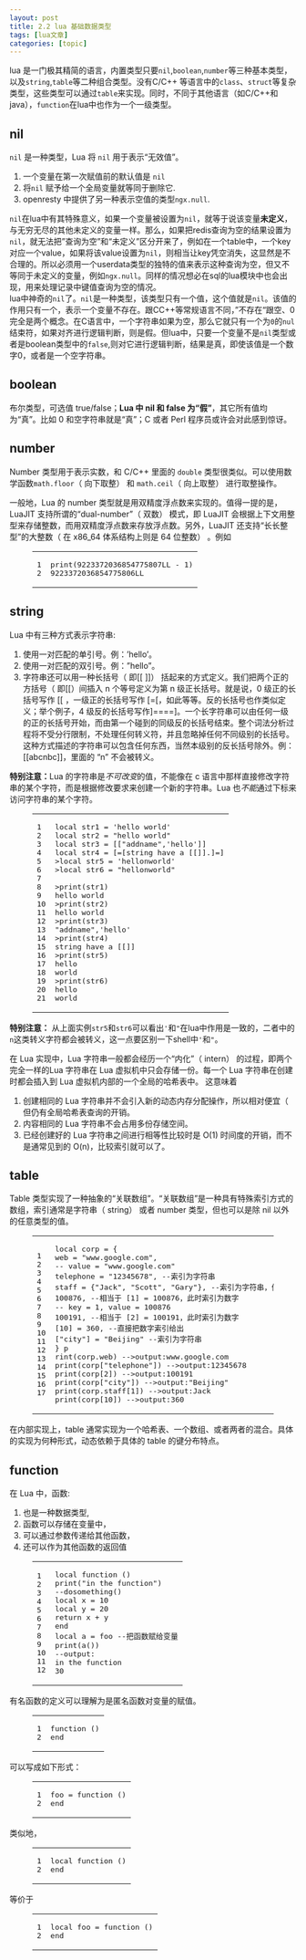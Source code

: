 ```yaml
---
layout: post
title: 2.2 lua 基础数据类型 
tags: [lua文章]
categories: [topic]
---
```

<p>lua 是一门极其精简的语言，内置类型只要<code>nil</code>,<code>boolean</code>,<code>number</code>等三种基本类型，以及<code>string</code>,<code>table</code>等二种组合类型。没有C/C++ 等语言中的<code>class</code>、<code>struct</code>等复杂类型，这些类型可以通过<code>table</code>来实现。同时，不同于其他语言（如C/C++和java），<code>function</code>在lua中也作为一个一级类型。</p>
<h2 id="nil"><a href="#nil" class="headerlink" title="nil"></a>nil</h2><p><code>nil</code> 是一种类型，Lua 将 <code>nil</code> 用于表示“无效值”。</p>
<ol>
<li>一个变量在第一次赋值前的默认值是 <code>nil</code></li>
<li>将<code>nil</code> 赋予给一个全局变量就等同于删除它.</li>
<li>openresty 中提供了另一种表示空值的类型<code>ngx.null</code>.</li>
</ol>
<p><code>nil</code>在lua中有其特殊意义，如果一个变量被设置为<code>nil</code>，就等于说该变量<strong>未定义</strong>，与无穷无尽的其他未定义的变量一样。那么，如果把redis查询为空的结果设置为<code>nil</code>，就无法把”查询为空”和“未定义”区分开来了，例如在一个table中，一个key对应一个value，如果将该value设置为<code>nil</code>，则相当让key凭空消失，这显然是不合理的。所以必须用一个userdata类型的独特的值来表示这种查询为空，但又不等同于未定义的变量，例如<code>ngx.null</code>。同样的情况想必在sql的lua模块中也会出现，用来处理记录中键值查询为空的情况。<br/>lua中神奇的<code>nil</code>了。<code>nil</code>是一种类型，该类型只有一个值，这个值就是<code>nil</code>。该值的作用只有一个，表示一个变量不存在。跟CC++等常规语言不同，”不存在“跟空、0完全是两个概念。在C语言中，一个字符串如果为空，那么它就只有一个为<code>0</code>的<code>nul</code>结束符，如果对齐进行逻辑判断，则是假。但lua中，只要一个变量不是<code>nil</code>类型或者是boolean类型中的<code>false</code>,则对它进行逻辑判断，结果是真，即使该值是一个数字0，或者是一个空字符串。</p>
<h2 id="boolean"><a href="#boolean" class="headerlink" title="boolean"></a>boolean</h2><p>布尔类型，可选值 true/false；<strong>Lua 中 nil 和 false 为“假”</strong>，其它所有值均为“真”。比如 0 和空字符串就是“真”；C 或者 Perl 程序员或许会对此感到惊讶。</p>
<h2 id="number"><a href="#number" class="headerlink" title="number"></a>number</h2><p>Number 类型用于表示实数，和 C/C++ 里面的 <code>double</code> 类型很类似。可以使用数学函数<code>math.floor</code>（ 向下取整） 和 <code>math.ceil</code>（ 向上取整） 进行取整操作。</p>
<p>一般地，Lua 的 number 类型就是用双精度浮点数来实现的。值得一提的是，LuaJIT 支持所谓的“dual-number”（ 双数） 模式，即 LuaJIT 会根据上下文用整型来存储整数，而用双精度浮点数来存放浮点数。另外，LuaJIT 还支持“长长整型”的大整数（ 在 x86_64 体系结构上则是 64 位整数） 。例如</p>
<figure class="highlight shell"><table><tbody><tr><td class="gutter"><pre><span class="line">1</span><br/><span class="line">2</span><br/></pre></td><td class="code"><pre><span class="line">print(9223372036854775807LL - 1)</span><br/><span class="line">9223372036854775806LL</span><br/></pre></td></tr></tbody></table></figure>

<h2 id="string"><a href="#string" class="headerlink" title="string"></a>string</h2><p>Lua 中有三种方式表示字符串:</p>
<ol>
<li>使用一对匹配的单引号。例：’hello’。</li>
<li>使用一对匹配的双引号。例：”hello”。</li>
<li>字符串还可以用一种长括号（ 即[[ ]]） 括起来的方式定义。我们把两个正的方括号（ 即[[）间插入 n 个等号定义为第 n 级正长括号。就是说，0 级正的长括号写作 [[ ，一级正的长括号写作 [=[，如此等等。反的长括号也作类似定义；举个例子，4 级反的长括号写作]====]。一个长字符串可以由任何一级的正的长括号开始，而由第一个碰到的同级反的长括号结束。整个词法分析过程将不受分行限制，不处理任何转义符，并且忽略掉任何不同级别的长括号。这种方式描述的字符串可以包含任何东西，当然本级别的反长括号除外。例：[[abcnbc]]，里面的 “n” 不会被转义。</li>
</ol>
<p><strong>特别注意：</strong>Lua 的字符串是<em>不可改变</em>的值，不能像在 c 语言中那样直接修改字符串的某个字符，而是根据修改要求来创建一个新的字符串。Lua 也<em>不能</em>通过下标来访问字符串的某个字符。</p>
<figure class="highlight shell"><table><tbody><tr><td class="gutter"><pre><span class="line">1</span><br/><span class="line">2</span><br/><span class="line">3</span><br/><span class="line">4</span><br/><span class="line">5</span><br/><span class="line">6</span><br/><span class="line">7</span><br/><span class="line">8</span><br/><span class="line">9</span><br/><span class="line">10</span><br/><span class="line">11</span><br/><span class="line">12</span><br/><span class="line">13</span><br/><span class="line">14</span><br/><span class="line">15</span><br/><span class="line">16</span><br/><span class="line">17</span><br/><span class="line">18</span><br/><span class="line">19</span><br/><span class="line">20</span><br/><span class="line">21</span><br/></pre></td><td class="code"><pre><span class="line">local str1 = &#39;hello world&#39;</span><br/><span class="line">local str2 = &#34;hello world&#34;</span><br/><span class="line">local str3 = [[&#34;addname&#34;,&#39;hello&#39;]]</span><br/><span class="line">local str4 = [=[string have a [[]].]=]</span><br/><span class="line"><span class="meta">&gt;</span>local str5 = &#39;hellonworld&#39;</span><br/><span class="line"><span class="meta">&gt;</span>local str6 = &#34;hellonworld&#34;</span><br/><span class="line"></span><br/><span class="line"><span class="meta">&gt;</span>print(str1)</span><br/><span class="line">hello world</span><br/><span class="line"><span class="meta">&gt;</span>print(str2)</span><br/><span class="line">hello world</span><br/><span class="line"><span class="meta">&gt;</span>print(str3)</span><br/><span class="line">&#34;addname&#34;,&#39;hello&#39;</span><br/><span class="line"><span class="meta">&gt;</span>print(str4)</span><br/><span class="line">string have a [[]]</span><br/><span class="line"><span class="meta">&gt;</span>print(str5)</span><br/><span class="line">hello</span><br/><span class="line">world</span><br/><span class="line"><span class="meta">&gt;</span>print(str6)</span><br/><span class="line">hello</span><br/><span class="line">world</span><br/></pre></td></tr></tbody></table></figure>

<p><strong>特别注意：</strong> 从上面实例<code>str5</code>和<code>str6</code>可以看出<code>&#39;</code>和<code>&#34;</code>在lua中作用是一致的，二者中的<code>n</code>这类转义字符都会被转义，这一点要区别一下shell中<code>&#39;</code>和<code>&#34;</code>。</p>
<p>在 Lua 实现中，Lua 字符串一般都会经历一个“内化”（ intern） 的过程，即两个完全一样的Lua 字符串在 Lua 虚拟机中只会存储一份。每一个 Lua 字符串在创建时都会插入到 Lua 虚拟机内部的一个全局的哈希表中。 这意味着</p>
<ol>
<li>创建相同的 Lua 字符串并不会引入新的动态内存分配操作，所以相对便宜（ 但仍有全局哈希表查询的开销。</li>
<li>内容相同的 Lua 字符串不会占用多份存储空间。</li>
<li>已经创建好的 Lua 字符串之间进行相等性比较时是 O(1) 时间度的开销，而不是通常见到的 O(n)，比较索引就可以了。</li>
</ol>
<h2 id="table"><a href="#table" class="headerlink" title="table"></a>table</h2><p>Table 类型实现了一种抽象的“关联数组”。“关联数组”是一种具有特殊索引方式的数组，索引通常是字符串（ string） 或者 number 类型，但也可以是除 nil 以外的任意类型的值。</p>
<figure class="highlight lua"><table><tbody><tr><td class="gutter"><pre><span class="line">1</span><br/><span class="line">2</span><br/><span class="line">3</span><br/><span class="line">4</span><br/><span class="line">5</span><br/><span class="line">6</span><br/><span class="line">7</span><br/><span class="line">8</span><br/><span class="line">9</span><br/><span class="line">10</span><br/><span class="line">11</span><br/><span class="line">12</span><br/><span class="line">13</span><br/><span class="line">14</span><br/><span class="line">15</span><br/><span class="line">16</span><br/><span class="line">17</span><br/></pre></td><td class="code"><pre><span class="line"><span class="keyword">local</span> corp = {</span><br/><span class="line">web = <span class="string">&#34;www.google.com&#34;</span>, </span><br/><span class="line"><span class="comment">-- value = &#34;www.google.com&#34;</span></span><br/><span class="line">telephone = <span class="string">&#34;12345678&#34;</span>, <span class="comment">--索引为字符串</span></span><br/><span class="line">staff = {<span class="string">&#34;Jack&#34;</span>, <span class="string">&#34;Scott&#34;</span>, <span class="string">&#34;Gary&#34;</span>}, <span class="comment">--索引为字符串，值也是一个表</span></span><br/><span class="line"><span class="number">100876</span>, <span class="comment">--相当于 [1] = 100876，此时索引为数字</span></span><br/><span class="line"><span class="comment">-- key = 1, value = 100876</span></span><br/><span class="line"><span class="number">100191</span>, <span class="comment">--相当于 [2] = 100191，此时索引为数字</span></span><br/><span class="line">[<span class="number">10</span>] = <span class="number">360</span>, <span class="comment">--直接把数字索引给出</span></span><br/><span class="line">[<span class="string">&#34;city&#34;</span>] = <span class="string">&#34;Beijing&#34;</span> <span class="comment">--索引为字符串</span></span><br/><span class="line">} p</span><br/><span class="line">rint(corp.web) <span class="comment">--&gt;output:www.google.com</span></span><br/><span class="line"><span class="built_in">print</span>(corp[<span class="string">&#34;telephone&#34;</span>]) <span class="comment">--&gt;output:12345678</span></span><br/><span class="line"><span class="built_in">print</span>(corp[<span class="number">2</span>]) <span class="comment">--&gt;output:100191</span></span><br/><span class="line"><span class="built_in">print</span>(corp[<span class="string">&#34;city&#34;</span>]) <span class="comment">--&gt;output:&#34;Beijing&#34;</span></span><br/><span class="line"><span class="built_in">print</span>(corp.staff[<span class="number">1</span>]) <span class="comment">--&gt;output:Jack</span></span><br/><span class="line"><span class="built_in">print</span>(corp[<span class="number">10</span>]) <span class="comment">--&gt;output:360</span></span><br/></pre></td></tr></tbody></table></figure>

<p>在内部实现上，table 通常实现为一个哈希表、一个数组、或者两者的混合。具体的实现为何种形式，动态依赖于具体的 table 的键分布特点。</p>
<h2 id="function"><a href="#function" class="headerlink" title="function"></a>function</h2><p>在 Lua 中，函数:</p>
<ol>
<li>也是一种数据类型,</li>
<li>函数可以存储在变量中，</li>
<li>可以通过参数传递给其他函数，</li>
<li>还可以作为其他函数的返回值</li>
</ol>
<figure class="highlight lua"><table><tbody><tr><td class="gutter"><pre><span class="line">1</span><br/><span class="line">2</span><br/><span class="line">3</span><br/><span class="line">4</span><br/><span class="line">5</span><br/><span class="line">6</span><br/><span class="line">7</span><br/><span class="line">8</span><br/><span class="line">9</span><br/><span class="line">10</span><br/><span class="line">11</span><br/><span class="line">12</span><br/></pre></td><td class="code"><pre><span class="line"><span class="keyword">local</span> <span class="function"><span class="keyword">function</span> <span class="params">()</span></span></span><br/><span class="line"><span class="built_in">print</span>(<span class="string">&#34;in the function&#34;</span>)</span><br/><span class="line"><span class="comment">--dosomething()</span></span><br/><span class="line"><span class="keyword">local</span> x = <span class="number">10</span></span><br/><span class="line"><span class="keyword">local</span> y = <span class="number">20</span></span><br/><span class="line"><span class="keyword">return</span> x + y</span><br/><span class="line"><span class="keyword">end</span></span><br/><span class="line"><span class="keyword">local</span> a = foo <span class="comment">--把函数赋给变量</span></span><br/><span class="line"><span class="built_in">print</span>(a())</span><br/><span class="line"><span class="comment">--output:</span></span><br/><span class="line"><span class="keyword">in</span> the <span class="function"><span class="keyword">function</span></span></span><br/><span class="line"><span class="function">30</span></span><br/></pre></td></tr></tbody></table></figure>

<p>有名函数的定义可以理解为是匿名函数对变量的赋值。</p>
<figure class="highlight lua"><table><tbody><tr><td class="gutter"><pre><span class="line">1</span><br/><span class="line">2</span><br/></pre></td><td class="code"><pre><span class="line"><span class="function"><span class="keyword">function</span> <span class="params">()</span></span></span><br/><span class="line"><span class="keyword">end</span></span><br/></pre></td></tr></tbody></table></figure>

<p>可以写成如下形式：</p>
<figure class="highlight lua"><table><tbody><tr><td class="gutter"><pre><span class="line">1</span><br/><span class="line">2</span><br/></pre></td><td class="code"><pre><span class="line">foo = <span class="function"><span class="keyword">function</span> <span class="params">()</span></span></span><br/><span class="line"><span class="keyword">end</span></span><br/></pre></td></tr></tbody></table></figure>

<p>类似地，</p>
<figure class="highlight lua"><table><tbody><tr><td class="gutter"><pre><span class="line">1</span><br/><span class="line">2</span><br/></pre></td><td class="code"><pre><span class="line"><span class="keyword">local</span> <span class="function"><span class="keyword">function</span> <span class="params">()</span></span></span><br/><span class="line"><span class="keyword">end</span></span><br/></pre></td></tr></tbody></table></figure>

<p>等价于</p>
<figure class="highlight lua"><table><tbody><tr><td class="gutter"><pre><span class="line">1</span><br/><span class="line">2</span><br/></pre></td><td class="code"><pre><span class="line"><span class="keyword">local</span> foo = <span class="function"><span class="keyword">function</span> <span class="params">()</span></span></span><br/><span class="line"><span class="keyword">end</span></span><br/></pre></td></tr></tbody></table></figure>